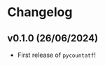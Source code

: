 # Changelog

<!--next-version-placeholder-->

## v0.1.0 (26/06/2024)

- First release of `pycountatf`!